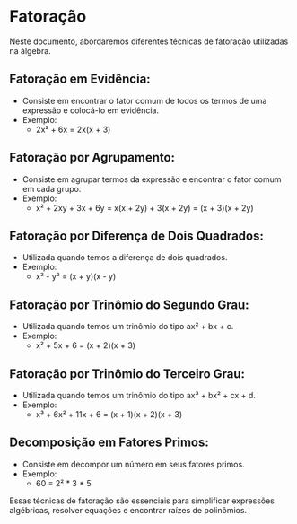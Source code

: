# Fatoração

Neste documento, abordaremos diferentes técnicas de fatoração utilizadas na álgebra.

## Fatoração em Evidência:
- Consiste em encontrar o fator comum de todos os termos de uma expressão e colocá-lo em evidência.
- Exemplo: 
  - 2x² + 6x = 2x(x + 3)

## Fatoração por Agrupamento:
- Consiste em agrupar termos da expressão e encontrar o fator comum em cada grupo.
- Exemplo:
  - x² + 2xy + 3x + 6y = x(x + 2y) + 3(x + 2y) = (x + 3)(x + 2y)

## Fatoração por Diferença de Dois Quadrados:
- Utilizada quando temos a diferença de dois quadrados.
- Exemplo:
  - x² - y² = (x + y)(x - y)

## Fatoração por Trinômio do Segundo Grau:
- Utilizada quando temos um trinômio do tipo ax² + bx + c.
- Exemplo:
  - x² + 5x + 6 = (x + 2)(x + 3)

## Fatoração por Trinômio do Terceiro Grau:
- Utilizada quando temos um trinômio do tipo ax³ + bx² + cx + d.
- Exemplo:
  - x³ + 6x² + 11x + 6 = (x + 1)(x + 2)(x + 3)

## Decomposição em Fatores Primos:
- Consiste em decompor um número em seus fatores primos.
- Exemplo:
  - 60 = 2² * 3 * 5

Essas técnicas de fatoração são essenciais para simplificar expressões algébricas, resolver equações e encontrar raízes de polinômios.
